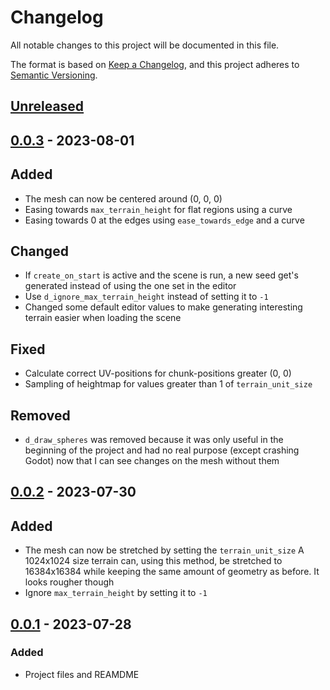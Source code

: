 # Changelog

All notable changes to this project will be documented in this file.


The format is based on [Keep a Changelog](https://keepachangelog.com/en/1.1.0/),
and this project adheres to [Semantic Versioning](https://semver.org/spec/v2.0.0.html).

## [Unreleased]

## [0.0.3] - 2023-08-01

## Added

- The mesh can now be centered around (0, 0, 0)
- Easing towards ``max_terrain_height`` for flat regions using a curve
- Easing towards 0 at the edges using ``ease_towards_edge`` and a curve

## Changed

- If ``create_on_start`` is active and the scene is run, a new seed get's
generated instead of using the one set in the editor
- Use ``d_ignore_max_terrain_height`` instead of setting it to ``-1``
- Changed some default editor values to make generating interesting terrain
easier when loading the scene

## Fixed

- Calculate correct UV-positions for chunk-positions greater (0, 0)
- Sampling of heightmap for values greater than 1 of ``terrain_unit_size``

## Removed

- ``d_draw_spheres`` was removed because it was only useful in the beginning
of the project and had no real purpose (except crashing Godot) now that I can
see changes on the mesh without them

## [0.0.2] - 2023-07-30

## Added

- The mesh can now be stretched by setting the ``terrain_unit_size``
A 1024x1024 size terrain can, using this method, be stretched to 16384x16384 
while keeping the same amount of geometry as before. It looks rougher though
- Ignore ``max_terrain_height`` by setting it to ``-1``

## [0.0.1] - 2023-07-28

### Added

- Project files and REAMDME

[unreleased]: https://github.com/KingMalur/TerrainGenerator/compare/v0.0.3...dev

[0.0.3]: https://github.com/KingMalur/TerrainGenerator/releases/tag/v0.0.3
[0.0.2]: https://github.com/KingMalur/TerrainGenerator/releases/tag/v0.0.2
[0.0.1]: https://github.com/KingMalur/TerrainGenerator/releases/tag/v0.0.1
